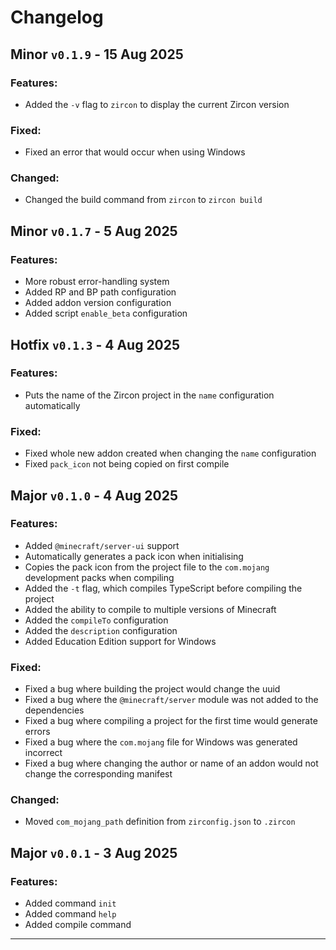 # Changelog

## Minor `v0.1.9` - 15 Aug 2025
### Features:
- Added the `-v` flag to `zircon` to display the current Zircon version

### Fixed:
- Fixed an error that would occur when using Windows

### Changed:
- Changed the build command from `zircon` to `zircon build`

## Minor `v0.1.7` - 5 Aug 2025
### Features:
- More robust error-handling system
- Added RP and BP path configuration
- Added addon version configuration
- Added script `enable_beta` configuration

## Hotfix `v0.1.3` - 4 Aug 2025
### Features:
- Puts the name of the Zircon project in the `name` configuration automatically

### Fixed:
- Fixed whole new addon created when changing the `name` configuration
- Fixed `pack_icon` not being copied on first compile

## Major `v0.1.0` - 4 Aug 2025
### Features:
- Added `@minecraft/server-ui` support
- Automatically generates a pack icon when initialising
- Copies the pack icon from the project file to the `com.mojang` development packs when compiling
- Added the `-t` flag, which compiles TypeScript before compiling the project
- Added the ability to compile to multiple versions of Minecraft
- Added the `compileTo` configuration 
- Added the `description` configuration
- Added Education Edition support for Windows

### Fixed:
- Fixed a bug where building the project would change the uuid
- Fixed a bug where the `@minecraft/server` module was not added to the dependencies
- Fixed a bug where compiling a project for the first time would generate errors
- Fixed a bug where the `com.mojang` file for Windows was generated incorrect
- Fixed a bug where changing the author or name of an addon would not change the corresponding manifest

### Changed:
- Moved `com_mojang_path` definition from `zirconfig.json` to `.zircon`


## Major `v0.0.1` - 3 Aug 2025

### Features:
- Added command `init`
- Added command `help`
- Added compile command

---